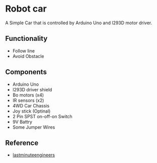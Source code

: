 
# Robot car

A Simple Car that is controlled by Arduino Uno and l293D motor driver.

## Functionality
- Follow line
- Avoid Obstacle




## Components
- Arduino Uno
- l293D driver shield
- Bo motors (x4)
- IR sensors (x2)
- 4WD Car Chassis
- Joy stick (Optinal)
- 2 Pin SPST on-off-on Switch
- 9V Battry
- Some Jumper Wires
## Reference

- [lastminuteengineers](https://lastminuteengineers.com/l293d-motor-driver-shield-arduino-tutorial/)
